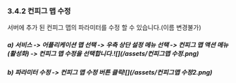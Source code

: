 ### 3.4.2 컨피그 맵 수정

서버에 추가 된 컨피그 맵의 파라미터를 수정 할 수 있습니다.\(이름 변경불가\)

##### a\) 서비스 -&gt; 어플리케이션 맵 선택 -&gt;  우측 상단 설정 메뉴 선택 -&gt; 컨피그 맵  액션 메뉴\(활성화\) -&gt; 컨피그 맵 수정을 선택합니다.![](/assets/컨피그맵 수정.png)

##### b\) 파라미터 수정 -&gt; 컨피그 맵 수정 버튼 클릭![](/assets/컨피그맵 수정2.png)



